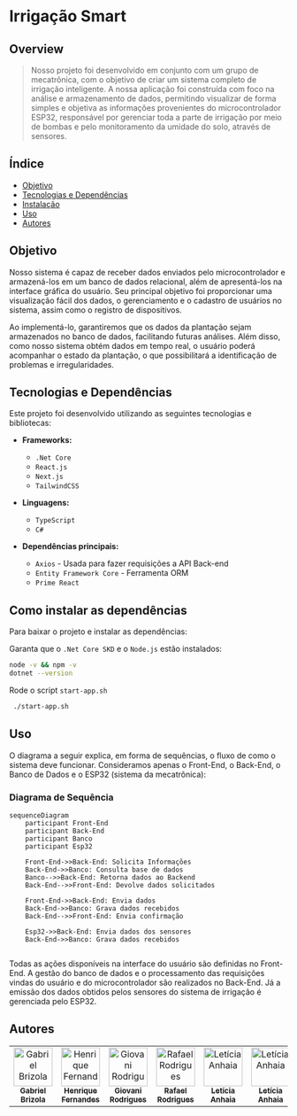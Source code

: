 # Irrigação Smart

## Overview
> Nosso projeto foi desenvolvido em conjunto com um grupo de mecatrônica, com o objetivo de criar um sistema completo de irrigação inteligente. A nossa aplicação foi construída com foco na análise e armazenamento de dados, permitindo visualizar de forma simples e objetiva as informações provenientes do microcontrolador ESP32, responsável por gerenciar toda a parte de irrigação por meio de bombas e pelo monitoramento da umidade do solo, através de sensores.


## Índice

- [Objetivo](#objetivo)
- [Tecnologias e Dependências](#tecnologias-e-dependências)
- [Instalação](#instalação)
- [Uso](#uso)
- [Autores](#autores)

## Objetivo

Nosso sistema é capaz de receber dados enviados pelo microcontrolador e armazená-los em um banco de dados relacional, além de apresentá-los na interface gráfica do usuário. Seu principal objetivo foi proporcionar uma visualização fácil dos dados, o gerenciamento e o cadastro de usuários no sistema, assim como o registro de dispositivos.

Ao implementá-lo, garantiremos que os dados da plantação sejam armazenados no banco de dados, facilitando futuras análises. Além disso, como nosso sistema obtém dados em tempo real, o usuário poderá acompanhar o estado da plantação, o que possibilitará a identificação de problemas e irregularidades. 

## Tecnologias e Dependências

Este projeto foi desenvolvido utilizando as seguintes tecnologias e bibliotecas:

- **Frameworks:**
  - `.Net Core`
  - `React.js`
  - `Next.js`
  - `TailwindCSS`
- **Linguagens:**
  - `TypeScript`
  - `C#`

- **Dependências principais:**
  - `Axios` - Usada para fazer requisições a API Back-end
  - `Entity Framework Core` - Ferramenta ORM
  - `Prime React` 
## Como instalar as dependências

Para baixar o projeto e instalar as dependências:

Garanta que o `.Net Core SKD` e o `Node.js` estão instalados:
```bash
node -v && npm -v
dotnet --version
```

Rode o script `start-app.sh`
```bash
 ./start-app.sh
```

## Uso
O diagrama a seguir explica, em forma de sequências, o fluxo de como o sistema deve funcionar. Consideramos apenas o Front-End, o Back-End, o Banco de Dados e o ESP32 (sistema da mecatrônica):

### Diagrama de Sequência

```mermaid
sequenceDiagram
    participant Front-End
    participant Back-End
    participant Banco
    participant Esp32

    Front-End->>Back-End: Solicita Informações
    Back-End->>Banco: Consulta base de dados
    Banco-->>Back-End: Retorna dados ao Backend
    Back-End-->>Front-End: Devolve dados solicitados
    
    Front-End->>Back-End: Envia dados
    Back-End->>Banco: Grava dados recebidos
    Back-End-->>Front-End: Envia confirmação

    Esp32->>Back-End: Envia dados dos sensores
    Back-End->>Banco: Grava dados recebidos
    
```

Todas as ações disponíveis na interface do usuário são definidas no Front-End. A gestão do banco de dados e o processamento das requisições vindas do usuário e do microcontrolador são realizados no Back-End. Já a emissão dos dados obtidos pelos sensores do sistema de irrigação é gerenciada pelo ESP32.

## Autores
<div align="center">
<table>
  <tr>
    <td align="center">
      <a href="https://github.com/GBrizola">
        <img src=https://avatars.githubusercontent.com/u/158374028?v=4 width="70px;" alt="Gabriel Brizola"/><br>
        <sub>
          <b>Gabriel Brizola</b>
        </sub>
      </a>
    </td>
    <td align="center">
      <a href="https://github.com/Henferper">
        <img src=https://avatars.githubusercontent.com/u/106565109?v=4 width="70px;" alt="Henrique Fernandes"/><br>
        <sub>
          <b>Henrique Fernandes</b>
        </sub>
      </a>
    </td>
    <td align="center">
      <a href="https://github.com/Giovani-RodriguesS">
        <img src="https://avatars.githubusercontent.com/u/121878338?v=4" width="70px;" alt="Giovani Rodrigues"/><br>
        <sub>
          <b>Giovani Rodrigues</b>
        </sub>
      </a>
    </td>
    <td align="center">
      <a href="https://github.com/rafael-rodrigues01">
        <img src="https://avatars.githubusercontent.com/u/106329803?v=4" width="70px;" alt="Rafael Rodrigues"/><br>
        <sub>
          <b>Rafael Rodrigues</b>
        </sub>
      </a>
    </td>
    <td align="center">
      <a href="https://github.com/Anhaia09">
        <img src="https://avatars.githubusercontent.com/u/159202049?v=4" width="70px;" alt="Letícia Anhaia"/><br>
        <sub>
          <b>Letícia Anhaia</b>
        </sub>
      </a>
    </td>
    <td align="center">
      <a href="https://github.com/GabrielPerosa">
        <img src="https://avatars.githubusercontent.com/u/159202121?v=4" width="70px;" alt="Letícia Anhaia"/><br>
        <sub>
          <b>Letícia Anhaia</b>
        </sub>
      </a>
    </td>
    
  </tr>
</table>
</div>

